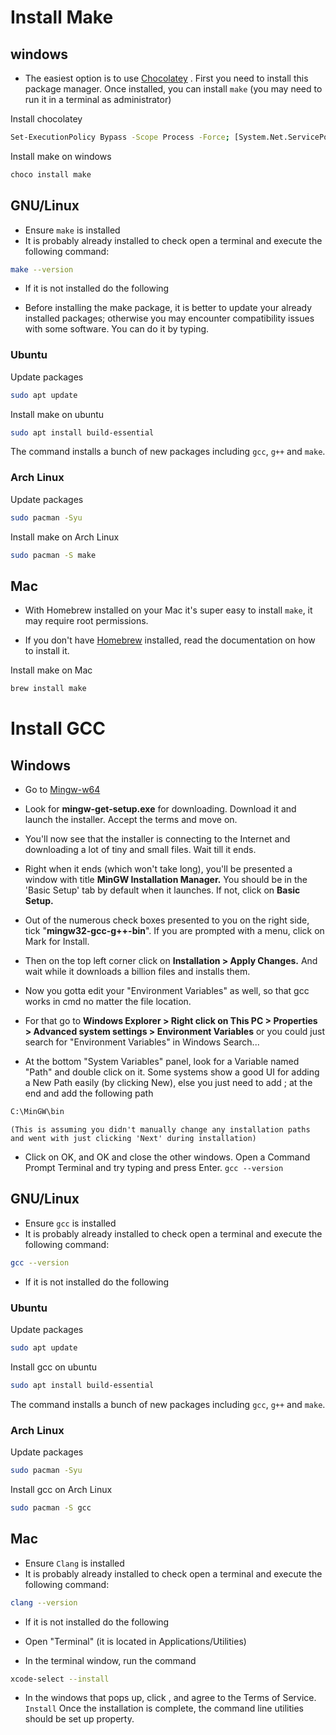 # Install Make

## windows

- The easiest option is to use [Chocolatey](https://chocolatey.org/install) . First you need to install this package manager. Once installed,
you can install `make` (you may need to run it in a terminal as administrator)

Install chocolatey
```bash
Set-ExecutionPolicy Bypass -Scope Process -Force; [System.Net.ServicePointManager]::SecurityProtocol = [System.Net.ServicePointManager]::SecurityProtocol -bor 3072; iex ((New-Object System.Net.WebClient).DownloadString('https://community.chocolatey.org/install.ps1'))
```

Install make on windows
```bash
choco install make
```

## GNU/Linux

- Ensure `make` is installed
- It is probably already installed to check open a terminal and execute the following command:

```bash
make --version
```

- If it is not installed do the following

- Before installing the make package, it is better to update your already installed packages; otherwise you may encounter compatibility issues with some software. You can do it by typing.

### Ubuntu

Update packages
```bash
sudo apt update
```

Install make on ubuntu
```bash
sudo apt install build-essential
```
The command installs a bunch of new packages including `gcc`, `g++` and `make`.


### Arch Linux

Update packages
```bash
sudo pacman -Syu
```

Install make on Arch Linux
```bash
sudo pacman -S make
```

## Mac
- With Homebrew installed on your Mac it's super easy to install `make`, it may require root permissions.

- If you don't have [Homebrew](https://docs.brew.sh/Installation) installed, read the documentation on how to install it.

Install make on Mac
```bash
brew install make
```

# Install GCC

## Windows
- Go to [ Mingw-w64](https://sourceforge.net/projects/mingw/files/Installer/mingw-get-setup.exe/download " Mingw-w64") 

- Look for **mingw-get-setup.exe** for downloading. Download it and launch the installer. Accept the terms and move on.

- You'll now see that the installer is connecting to the Internet and downloading a lot of tiny and small files. Wait till it ends.

- Right when it ends (which won't take long), you'll be presented a window with title **MinGW Installation Manager.** You should be in the 'Basic Setup' tab by default when it launches. If not, click on **Basic Setup.**

- Out of the numerous check boxes presented to you on the right side, tick "**mingw32-gcc-g++-bin**". If you are prompted with a menu, click on Mark for Install.

- Then on the top left corner click on **Installation > Apply Changes.** And wait while it downloads a billion files and installs them.

- Now you gotta edit your "Environment Variables" as well, so that gcc works in cmd no matter the file location.

- For that go to **Windows Explorer > Right click on This PC > Properties > Advanced system settings > Environment Variables** or you could just search for "Environment Variables" in Windows Search...

- At the bottom "System Variables" panel, look for a Variable named "Path" and double click on it. Some systems show a good UI for adding a New Path easily (by clicking New), else you just need to add ; at the end and add the following path

```bash
C:\MinGW\bin
```
`(This is assuming you didn't manually change any installation paths and went with just clicking 'Next' during installation)`

- Click on OK, and OK and close the other windows. Open a Command Prompt Terminal and try typing and press Enter. `gcc --version`

## GNU/Linux

- Ensure `gcc` is installed
- It is probably already installed to check open a terminal and execute the following command:

```bash
gcc --version
```

- If it is not installed do the following

### Ubuntu

Update packages
```bash
sudo apt update
```

Install gcc on ubuntu
```bash
sudo apt install build-essential
```
The command installs a bunch of new packages including `gcc`, `g++` and `make`.


### Arch Linux

Update packages
```bash
sudo pacman -Syu
```

Install gcc on Arch Linux
```bash
sudo pacman -S gcc
```

## Mac

- Ensure `Clang` is installed
- It is probably already installed to check open a terminal and execute the following command:

```bash
clang --version
```

- If it is not installed do the following

- Open "Terminal" (it is located in Applications/Utilities)
- In the terminal window, run the command 
```bash
xcode-select --install
```
- In the windows that pops up, click , and agree to the Terms of Service. `Install`
Once the installation is complete, the command line utilities should be set up property.
